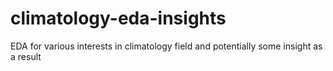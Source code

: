 # climatology-eda-insights
EDA for various interests in climatology field and potentially some insight as a result
